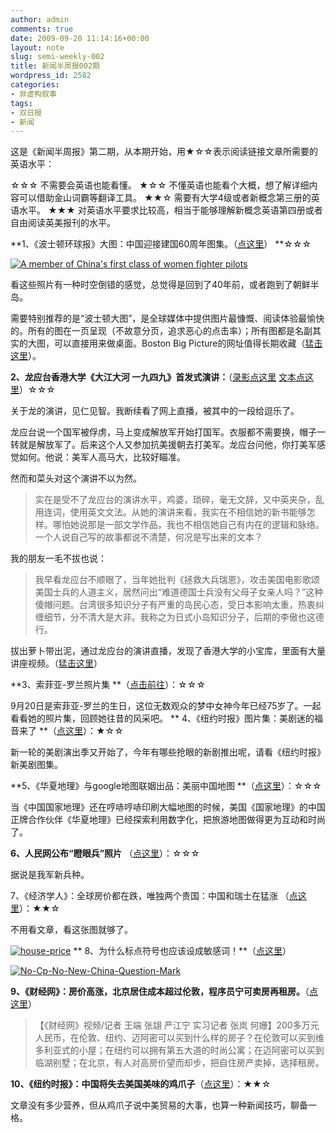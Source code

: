 ```yaml
---
author: admin
comments: true
date: 2009-09-20 11:14:16+00:00
layout: note
slug: semi-weekly-002
title: 新闻半周报002期
wordpress_id: 2582
categories:
- 非虚构叙事
tags:
- 双日报
- 新闻
---
```


这是《新闻半周报》第二期，从本期开始，用★☆☆表示阅读链接文章所需要的英语水平：

☆☆☆ 不需要会英语也能看懂。
★☆☆ 不懂英语也能看个大概，想了解详细内容可以借助金山词霸等翻译工具。
★★☆ 需要有大学4级或者新概念第三册的英语水平。
★★★ 对英语水平要求比较高，相当于能够理解新概念英语第四册或者自由阅读英美报刊的水平。

**1、《波士顿环球报》大图：中国迎接建国60周年图集。（[点这里](http://www.boston.com/bigpicture/2009/09/china_prepares_for_its_60th_an.html)） **☆☆☆ 

[![A member of China's first class of women fighter pilots ](http://farm3.static.flickr.com/2460/3937297079_b3a08d9570.jpg)](http://www.flickr.com/photos/lookoo/3937297079/)

看这些照片有一种时空倒错的感觉，总觉得是回到了40年前，或者跑到了朝鲜半岛。

需要特别推荐的是“波士顿大图”，是全球媒体中提供图片最慷慨、阅读体验最愉快的。所有的图在一页呈现（不故意分页，追求恶心的点击率）；所有图都是名副其实的大图，可以直接用来做桌面。Boston Big Picture的网址值得长期收藏（[猛击这里](http://www.boston.com/bigpicture/)）。

**2、龙应台香港大学《大江大河 一九四九》首发式演讲：**（[录影点这里](http://uradio.cybercampus.hku.hk/player.php?1=1&programid=256)  [文本点这里](http://blog.sina.com.cn/s/blog_4930a3ce0100f58b.html)）☆☆☆ 

关于龙的演讲，见仁见智。我断续看了网上直播，被其中的一段给逗乐了。

龙应台说一个国军被俘虏，马上变成解放军开始打国军。衣服都不需要换，帽子一转就是解放军了。后来这个人又参加抗美援朝去打美军。龙应台问他，你打美军感觉如何。他说：美军人高马大，比较好瞄准。

然而和菜头对这个演讲不以为然。





<blockquote>实在是受不了龙应台的演讲水平，鸡婆，琐碎，毫无文辞，又中英夹杂，乱用连词，使用英文文法。从她的演讲来看，我实在不相信她的新书能够怎样。哪怕她说那是一部文学作品，我也不相信她自己有内在的逻辑和脉络。一个人说自己写的故事都说不清楚，何况是写出来的文本？
</blockquote>



我的朋友一毛不拔也说：




<blockquote>
我早看龙应台不顺眼了，当年她批判《拯救大兵瑞恩》，攻击美国电影歌颂美国士兵的人道主义，居然问出“难道德国士兵没有父母子女亲人吗？”这种傻帽问题。台湾很多知识分子有严重的岛民心态，受日本影响太重，热衷纠缠细节，分不清大是大非。我称之为日式小岛知识分子，后期的李傲也这德行。</blockquote>



拔出萝卜带出泥，通过龙应台的演讲直播，发现了香港大学的小宝库，里面有大量讲座视频。（[猛击这里](http://uradio.cybercampus.hku.hk/cat.php?search_categoryid=6)）

**3、索菲亚-罗兰照片集 **（[点击前往](http://www.thedailybeast.com/blogs-and-stories/2009-09-19/brava-sophia/)）：☆☆☆ 

9月20日是索菲亚-罗兰的生日，这位无数观众的梦中女神今年已经75岁了。一起看看她的照片集，回顾她往昔的风采吧。
**
4、《纽约时报》图片集：美剧迷的福音来了 **（[点这里](http://www.nytimes.com/slideshow/2009/09/18/arts/20090920-carter-slideshow_index.html)）：★☆☆ 

新一轮的美剧演出季又开始了，今年有哪些抢眼的新剧推出呢，请看《纽约时报》新美剧图集。

**5、《华夏地理》与google地图联姻出品：美丽中国地图 **（[点这里](http://ditu.google.cn/maps/mpl?moduleurl=http://ngmchina.com.cn/igoogle/huaxia.xml)）：☆☆☆ 

当《中国国家地理》还在哼哧哼哧印刷大幅地图的时候，美国《国家地理》的中国正牌合作伙伴《华夏地理》已经探索利用数字化，把旅游地图做得更为互动和时尚了。

**6、人民网公布“瞪眼兵”照片** （[点这里](http://pic.people.com.cn/GB/42591/10082140.html)）：☆☆☆ 

据说是我军新兵种。

7、《经济学人》：全球房价都在跌，唯独两个贵国：中国和瑞士在猛涨 （[点这里](http://www.economist.com/businessfinance/displaystory.cfm?story_id=14462419)）：★★☆

不用看文章，看这张图就够了。

[![house-price](http://farm3.static.flickr.com/2630/3937059466_9a307da818_o.gif)](http://www.flickr.com/photos/lookoo/3937059466/)
**
8、为什么标点符号也应该设成敏感词！**（[点这里](http://www.flickr.com/photos/lookoo/3934455585/sizes/o/)）

[![No-Cp-No-New-China-Question-Mark](http://farm3.static.flickr.com/2439/3934455585_b7be500a1e.jpg)](http://www.flickr.com/photos/lookoo/3934455585/)

**9、《财经网》：房价高涨，北京居住成本超过伦敦，程序员宁可卖房再租房。**（[点这里](http://multimedia.caijing.com.cn/2009-09-17/110252590.html)）




<blockquote>
【《财经网》视频/记者 王端 张翃 严江宁 实习记者 张岚 何姗】200多万元人民币，在伦敦、纽约、迈阿密可以买到什么样的房子？在伦敦可以买到维多利亚式的小屋；在纽约可以拥有第五大道的时尚公寓；在迈阿密可以买到临湖别墅；在北京，有人对高房价望而却步，把自住房产卖掉，选择租房。 
</blockquote>



**10、《纽约时报》：中国将失去美国美味的鸡爪子**（[点这里](http://mobile.nytimes.com/article;jsessionid=1F0F9C155D4BE6B52E635996AA23802C.w5?a=440562&f=110)）：★★☆

文章没有多少营养，但从鸡爪子说中美贸易的大事，也算一种新闻技巧，聊备一格。

